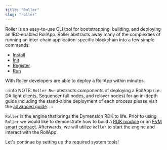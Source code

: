 ```yaml
---
title: "Roller"
slug: "roller"
---
```


Roller is an easy-to-use CLI tool for bootstrapping, building, and deploying an IBC-enabled RollApp. Roller abstracts away many of the complexties of running an inter-chain application-specific blockchain into a few simple commands:

-   [Install](#roller-installation)
-   [Init](../deploy/initialize)
-   [Register](../deploy/register)
-   [Run](../deploy/run)

With Roller developers are able to deploy a RollApp within minutes.

:::info NOTE:
`Roller Run` abstracts components of deploying a RollApp (i.e. DA light clients, Sequencer full nodes, and relayer nodes) for an in-depth guide including the stand-alone deployment of each process please visit the [advanced guide](../deploy/initialize-adv.md).
:::

`Roller` is the engine that brings the Dymension RDK to life. Prior to using `Roller` we would like to demonstrate how to build a [RDK module](../develop/rdk/overview) or an [EVM smart contract](../develop/evm/overview.md). Afterwards, we will utilize `Roller` to start the engine and interact with the RollApp.

Let's continue by setting up the required system tools!
